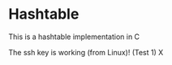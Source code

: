 # Hashtable
This is a hashtable implementation in C

The ssh key is working (from Linux)! (Test 1) X

